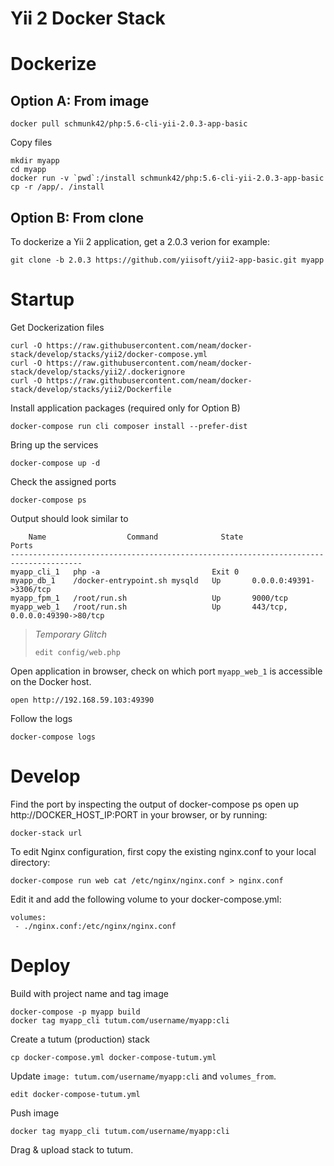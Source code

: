 Yii 2 Docker Stack
==================

# Dockerize

## Option A: From image

    docker pull schmunk42/php:5.6-cli-yii-2.0.3-app-basic

Copy files

    mkdir myapp
    cd myapp
    docker run -v `pwd`:/install schmunk42/php:5.6-cli-yii-2.0.3-app-basic cp -r /app/. /install

## Option B: From clone

To dockerize a Yii 2 application, get a 2.0.3 verion for example:

    git clone -b 2.0.3 https://github.com/yiisoft/yii2-app-basic.git myapp

# Startup
    
Get Dockerization files    
      
    curl -O https://raw.githubusercontent.com/neam/docker-stack/develop/stacks/yii2/docker-compose.yml
    curl -O https://raw.githubusercontent.com/neam/docker-stack/develop/stacks/yii2/.dockerignore
    curl -O https://raw.githubusercontent.com/neam/docker-stack/develop/stacks/yii2/Dockerfile

Install application packages (required only for Option B)

    docker-compose run cli composer install --prefer-dist
   
Bring up the services
   
    docker-compose up -d

Check the assigned ports

    docker-compose ps

Output should look similar to

        Name                  Command              State                Ports              
    --------------------------------------------------------------------------------------
    myapp_cli_1   php -a                         Exit 0                                  
    myapp_db_1    /docker-entrypoint.sh mysqld   Up       0.0.0.0:49391->3306/tcp        
    myapp_fpm_1   /root/run.sh                   Up       9000/tcp                       
    myapp_web_1   /root/run.sh                   Up       443/tcp, 0.0.0.0:49390->80/tcp 

> *Temporary Glitch*
> 
>     edit config/web.php

Open application in browser, check on which port `myapp_web_1` is accessible on the Docker host.

    open http://192.168.59.103:49390

Follow the logs

    docker-compose logs

# Develop

Find the port by inspecting the output of docker-compose ps
open up http://DOCKER_HOST_IP:PORT in your browser, or by running:

    docker-stack url

To edit Nginx configuration, first copy the existing nginx.conf to your local directory:

    docker-compose run web cat /etc/nginx/nginx.conf > nginx.conf

Edit it and add the following volume to your docker-compose.yml:

    volumes:
     - ./nginx.conf:/etc/nginx/nginx.conf

# Deploy

Build with project name and tag image   
   
    docker-compose -p myapp build
    docker tag myapp_cli tutum.com/username/myapp:cli

Create a tutum (production) stack    
    
    cp docker-compose.yml docker-compose-tutum.yml

Update `image: tutum.com/username/myapp:cli` and `volumes_from`.
    
    edit docker-compose-tutum.yml
    
Push image 

    docker tag myapp_cli tutum.com/username/myapp:cli
    
Drag & upload stack to tutum.    
